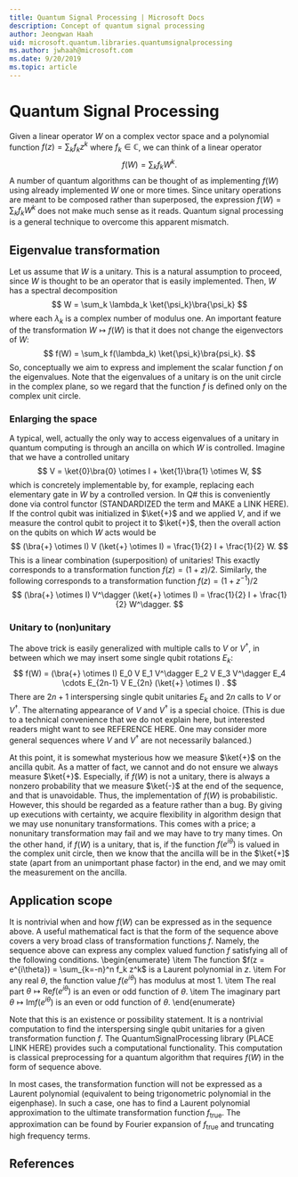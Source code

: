 ```yaml
---
title: Quantum Signal Processing | Microsoft Docs 
description: Concept of quantum signal processing
author: Jeongwan Haah
uid: microsoft.quantum.libraries.quantumsignalprocessing
ms.author: jwhaah@microsoft.com 
ms.date: 9/20/2019
ms.topic: article
---
```


# Quantum Signal Processing

Given a linear operator $W$ on a complex vector space and a polynomial function $f(z) = \sum_k f_k z^k$ where $f_k \in \mathbb{C}$,
we can think of a linear operator 
$$
f(W) = \sum_k f_k W^k.
$$
A number of quantum algorithms can be thought of as implementing $f(W)$ using already implemented $W$ one or more times.
Since unitary operations are meant to be composed rather than superposed,
the expression $f(W) = \sum_k f_k W^k$ does not make much sense as it reads.
Quantum signal processing is a general technique to overcome this apparent mismatch.

## Eigenvalue transformation

Let us assume that $W$ is a unitary.
This is a natural assumption to proceed, since $W$ is thought to be an operator that is easily implemented.
Then, $W$ has a spectral decomposition
$$
W = \sum_k \lambda_k \ket{\psi_k}\bra{\psi_k}
$$
where each $\lambda_k$ is a complex number of modulus one.
An important feature of the transformation $W \mapsto f(W)$ is that it does not change the eigenvectors of $W$:
$$
f(W) = \sum_k f(\lambda_k) \ket{\psi_k}\bra{psi_k}.
$$
So, conceptually we aim to express and implement the scalar function $f$ on the eigenvalues.
Note that the eigenvalues of a unitary is on the unit circle in the complex plane,
so we regard that the function $f$ is defined only on the complex unit circle.

### Enlarging the space

A typical, well, actually the only way to access eigenvalues of a unitary in quantum computing 
is through an ancilla on which $W$ is controlled.
Imagine that we have a controlled unitary
$$
V = \ket{0}\bra{0} \otimes I + \ket{1}\bra{1} \otimes W,
$$
which is concretely implementable by, for example, replacing each elementary gate in $W$ by a controlled version.
In Q# this is conveniently done via control functor (STANDARDIZED the term and MAKE a LINK HERE).
If the control qubit was initialized in $\ket{+}$ and we applied $V$, and if we measure the control qubit to project it to $\ket{+}$,
then the overall action on the qubits on which $W$ acts would be
$$
(\bra{+} \otimes I) V (\ket{+} \otimes I) = \frac{1}{2} I + \frac{1}{2} W.
$$
This is a linear combination (superposition) of unitaries!
This exactly corresponds to a transformation function $f(z) = (1+z)/2$.
Similarly, the following corresponds to a transformation function $f(z) = (1+z^{-1})/2$
$$
(\bra{+} \otimes I) V^\dagger (\ket{+} \otimes I) = \frac{1}{2} I + \frac{1}{2} W^\dagger.
$$

### Unitary to (non)unitary

The above trick is easily generalized with multiple calls to $V$ or $V^\dagger$,
in between which we may insert some single qubit rotations $E_k$:
$$
f(W) =
(\bra{+} \otimes I)  E_0 V E_1 V^\dagger E_2 V E_3 V^\dagger E_4 \cdots E_{2n-1} V E_{2n} (\ket{+} \otimes I) .
$$ 
There are $2n+1$ interspersing single qubit unitaries $E_k$ and $2n$ calls to $V$ or $V^\dagger$.
The alternating appearance of $V$ and $V^\dagger$ is a special choice.
(This is due to a technical convenience that we do not explain here, but interested readers might want to see REFERENCE HERE.
One may consider more general sequences where $V$ and $V^\dagger$ are not necessarily balanced.)

At this point, it is somewhat mysterious how we measure $\ket{+}$ on the ancilla qubit.
As a matter of fact, we cannot and do not ensure we always measure $\ket{+}$.
Especially, if $f(W)$ is not a unitary, there is always a nonzero probability that we measure $\ket{-}$ 
at the end of the sequence, and that is unavoidable.
Thus, the implementation of $f(W)$ is probabilistic.
However, this should be regarded as a feature rather than a bug.
By giving up executions with certainty, we acquire flexibility in algorithm design
that we may use nonunitary transformations.
This comes with a price; a nonunitary transformation may fail and we may have to try many times.
On the other hand, if $f(W)$ is a unitary, that is, if the function $f(e^{i\theta})$ is valued in the complex unit circle,
then we know that the ancilla will be in the $\ket{+]$ state (apart from an unimportant phase factor) in the end,
and we may omit the measurement on the ancilla.

## Application scope

It is nontrivial when and how $f(W)$ can be expressed as in the sequence above.
A useful mathematical fact is that the form of the sequence above covers a very broad class of transformation functions $f$.
Namely, the sequence above can express any complex valued function $f$ satisfying all of the following conditions.
\begin{enumerate}
\item The function $f(z = e^{i\theta}) = \sum_{k=-n}^n f_k z^k$ is a Laurent polynomial in $z$.
\item For any real $\theta$, the function value $f(e^{i\theta})$ has modulus at most 1.
\item The real part $\theta \mapsto \mathrm{Re} f(e^{i\theta})$ is an even or odd function of $\theta$.
\item The imaginary part $\theta \mapsto \mathrm{Im} f(e^{i\theta})$ is an even or odd function of $\theta$.
\end{enumerate}

Note that this is an existence or possibility statement.
It is a nontrivial computation to find the interspersing single qubit unitaries for a given transformation function $f$.
The QuantumSignalProcessing library (PLACE LINK HERE) provides such a computational functionality.
This computation is classical preprocessing for a quantum algorithm that requires $f(W)$ in the form of sequence above.

In most cases, the transformation function will not be expressed as a Laurent polynomial 
(equivalent to being trigonometric polynomial in the eigenphase).
In such a case, one has to find a Laurent polynomial approximation to the ultimate transformation function $f_\text{true}$.
The approximation can be found by Fourier expansion of $f_\text{true}$ and truncating high frequency terms.

## References

